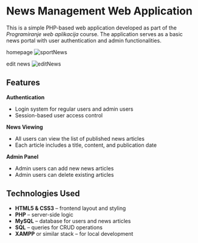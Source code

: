 # News Management Web Application

This is a simple PHP-based web application developed as part of the *Programiranje web aplikacija* course. The application serves as a basic news portal with user authentication and admin functionalities.

homepage
![sportNews](https://github.com/user-attachments/assets/1c33af9e-0736-4f2b-96fe-cfe521aeddce)

edit news
![editNews](https://github.com/user-attachments/assets/01ca90ab-b7e6-478f-87cd-ad5ca7991b8d)


## Features

**Authentication**
- Login system for regular users and admin users
- Session-based user access control

**News Viewing**
- All users can view the list of published news articles
- Each article includes a title, content, and publication date

**Admin Panel**
- Admin users can add new news articles
- Admin users can delete existing articles

## Technologies Used

- **HTML5 & CSS3** – frontend layout and styling
- **PHP** – server-side logic
- **MySQL** – database for users and news articles
- **SQL** – queries for CRUD operations
- **XAMPP** or similar stack – for local development
